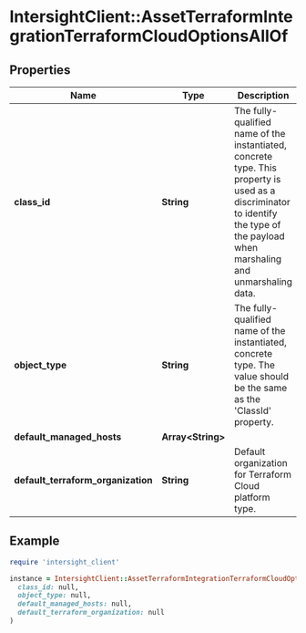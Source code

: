 # IntersightClient::AssetTerraformIntegrationTerraformCloudOptionsAllOf

## Properties

| Name | Type | Description | Notes |
| ---- | ---- | ----------- | ----- |
| **class_id** | **String** | The fully-qualified name of the instantiated, concrete type. This property is used as a discriminator to identify the type of the payload when marshaling and unmarshaling data. | [default to &#39;asset.TerraformIntegrationTerraformCloudOptions&#39;] |
| **object_type** | **String** | The fully-qualified name of the instantiated, concrete type. The value should be the same as the &#39;ClassId&#39; property. | [default to &#39;asset.TerraformIntegrationTerraformCloudOptions&#39;] |
| **default_managed_hosts** | **Array&lt;String&gt;** |  | [optional] |
| **default_terraform_organization** | **String** | Default organization for Terraform Cloud platform type. | [optional] |

## Example

```ruby
require 'intersight_client'

instance = IntersightClient::AssetTerraformIntegrationTerraformCloudOptionsAllOf.new(
  class_id: null,
  object_type: null,
  default_managed_hosts: null,
  default_terraform_organization: null
)
```

